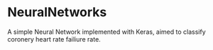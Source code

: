 # NeuralNetworks

A simple Neural Network implemented with Keras, aimed to classify coronery heart rate failiure rate.
